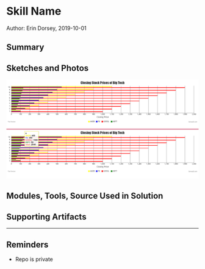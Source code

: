 #  Skill Name

Author: Erin Dorsey, 2019-10-01

## Summary


## Sketches and Photos
![Image](./images/canvas1.PNG)
![Image](./images/canvas2.PNG)

## Modules, Tools, Source Used in Solution


## Supporting Artifacts


-----

## Reminders
- Repo is private
